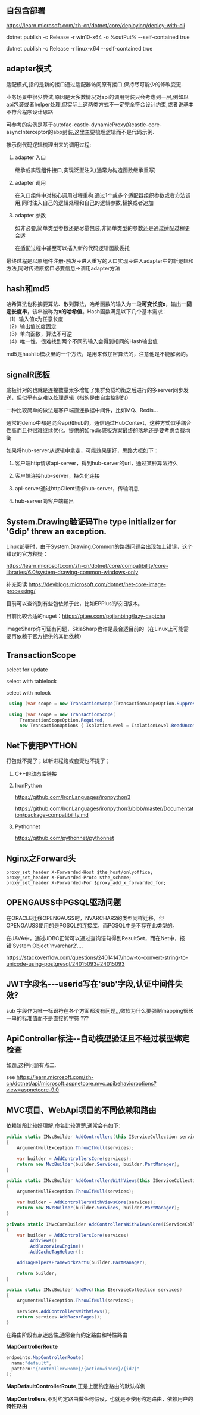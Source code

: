 ## 自包含部署

https://learn.microsoft.com/zh-cn/dotnet/core/deploying/deploy-with-cli

dotnet publish -c Release -r win10-x64 -o %outPut% --self-contained true

dotnet publish -c Release -r linux-x64 --self-contained true



## adapter模式

适配模式,指的是新的接口通过适配器访问原有接口,保持尽可能少的修改变更.

业务场景中很少尝试,原因是大多数情况对api的调用封装只会考虑到一层,例如以api包装或者helper处理,但实际上这两类方式不一定完全符合设计约束,或者说基本不符合程序设计思路

可参考的实例是基于autofac-castle-dynamicProxy的castle-core-asyncInterceptor的abp封装,这里主要梳理逻辑而不是代码示例.

按示例代码逻辑梳理出来的调用过程:

1. adapter 入口

   继承或实现组件接口,实现泛型注入(通常为构造函数继承重写)

2. adapter 调用

   在入口组件中对核心调用过程重构.通过1个或多个适配器组织参数或者方法调用,同时注入自己的逻辑处理和自己的逻辑参数,替换或者追加

3. adapter 参数

   如非必要,简单类型参数还是尽量包装,非简单类型的参数还是通过适配过程更合适

   在适配过程中甚至可以插入新的代码逻辑函数委托



最终过程是以原组件注册-触发->进入重写的入口实现->进入adapter中的新逻辑和方法,同时传递原接口必要信息->调用adapter方法



## hash和md5

哈希算法也称摘要算法、散列算法，哈希函数的输入为一段**可变长度x**，输出一**固定长度串**，该串被称为**x的哈希值**。Hash函数满足以下几个基本需求：  
（1）输入值x为任意长度  
（2）输出值长度固定  
（3）单向函数，算法不可逆  
（4）唯一性，很难找到两个不同的输入会得到相同的Hash输出值

md5是hashlib模块里的一个方法，是用来做加密算法的，注意他是不能解密的。

## signalR底板

底板针对的也就是连接数量太多增加了集群负载均衡之后进行的多server同步发送，但似乎有点难以处理逻辑（指的是由自主控制的）


一种比较简单的做法是客户端直连数据中间件，比如MQ、Redis...

通常的demo中都是混合api和hub的，通信通过HubContext，这种方式似乎耦合性高而且也很难继续优化，提供的如redis底板方案最终的落地还是要考虑负载均衡

如果将hub-server从逻辑中拿走，可能效果更好，思路大概如下：

1. 客户端http请求api-server，得到hub-server的url，通过某种算法持久

2. 客户端连接hub-server，持久化连接

3. api-server通过httpClient请求hub-server，传输消息

4. hub-server向客户端输出

   

## System.Drawing验证码The type initializer for 'Gdip' threw an exception.

Linux部署时，由于System.Drawing.Common的路线问题会出现如上错误，这个错误的官方释疑：

https://learn.microsoft.com/zh-cn/dotnet/core/compatibility/core-libraries/6.0/system-drawing-common-windows-only

补充阅读 https://devblogs.microsoft.com/dotnet/net-core-image-processing/

目前可以查询到有些包依赖于此，比如EPPlus的较旧版本。



目前比较合适的nuget：https://gitee.com/pojianbing/lazy-captcha

imageSharp许可证有问题，SkiaSharp也许是最合适目前的（在Linux上可能需要再依赖于官方提供的其他依赖）

## TransactionScope

select for update

select with tablelock

select with nolock

```csharp
 using (var scope = new TransactionScope(TransactionScopeOption.Suppress)) {}

 using (var scope = new TransactionScope(
     TransactionScopeOption.Required, 
     new TransactionOptions { IsolationLevel = IsolationLevel.ReadUncommitted })) {}
```



## Net下使用PYTHON

打包就不提了；以新进程跑或套壳也不提了；

1. C++的动态库链接

2. IronPython   

   https://github.com/IronLanguages/ironpython3

   https://github.com/IronLanguages/ironpython3/blob/master/Documentation/package-compatibility.md

3. Pythonnet

   https://github.com/pythonnet/pythonnet



## Nginx之Forward头

    proxy_set_header X-Forwarded-Host $the_host/onlyoffice;
    proxy_set_header X-Forwarded-Proto $the_scheme;
    proxy_set_header X-Forwarded-For $proxy_add_x_forwarded_for;



## OPENGAUSS中PGSQL驱动问题

在ORACLE迁移OPENGAUSS时，NVARCHAR2的类型同样迁移，但OPENGAUSS使用的是PGSQL的连接库，而PGSQL中是不存在此类型的。



在JAVA中，通过JDBC正常可以通过查询语句得到ResultSet，而在Net中，报错‘System.Object’‘nvarchar2’....

https://stackoverflow.com/questions/24014147/how-to-convert-string-to-unicode-using-postgresql/24015093#24015093



## JWT字段名---userid写在'sub'字段,认证中间件失效?

sub 字段作为唯一标识符在各个方面都没有问题,,,微软为什么要强制mapping很长一串的标准值而不是直接的字符 ???



## ApiController标注--自动模型验证且不经过模型绑定检查

如题,这种问题有点二.

see https://learn.microsoft.com/zh-cn/dotnet/api/microsoft.aspnetcore.mvc.apibehavioroptions?view=aspnetcore-9.0



## MVC项目、WebApi项目的不同依赖和路由

依赖阶段比较好理解,命名比较清楚,通常会有如下:

```csharp
public static IMvcBuilder AddControllers(this IServiceCollection services)
{
    ArgumentNullException.ThrowIfNull(services);

    var builder = AddControllersCore(services);
    return new MvcBuilder(builder.Services, builder.PartManager);
}
```



```csharp
public static IMvcBuilder AddControllersWithViews(this IServiceCollection services)
{
    ArgumentNullException.ThrowIfNull(services);

    var builder = AddControllersWithViewsCore(services);
    return new MvcBuilder(builder.Services, builder.PartManager);
}

private static IMvcCoreBuilder AddControllersWithViewsCore(IServiceCollection services)
{
    var builder = AddControllersCore(services)
        .AddViews()
        .AddRazorViewEngine()
        .AddCacheTagHelper();

    AddTagHelpersFrameworkParts(builder.PartManager);

    return builder;
}
```



```csharp
public static IMvcBuilder AddMvc(this IServiceCollection services)
{
    ArgumentNullException.ThrowIfNull(services);

    services.AddControllersWithViews();
    return services.AddRazorPages();
}
```

在路由阶段有点迷惑性,通常会有约定路由和特性路由

**MapControllerRoute**

```csharp
endpoints.MapControllerRoute(
  name:"default",
  pattern:"{controller=Home}/{action=index}/{id?}"
);
```

**MapDefaultControllerRoute**,正是上面约定路由的默认样例

**MapControllers**,不对约定路由做任何假设，也就是不使用约定路由，依赖用户的**特性路由**


